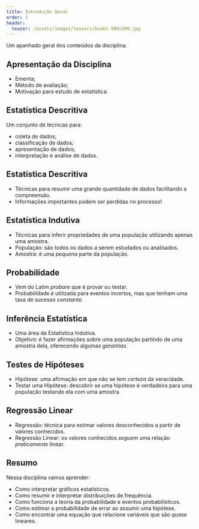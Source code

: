 ```yaml
---
title: Introdução Geral
order: 1
header:
  teaser: /assets/images/teasers/books-500x300.jpg
---
```

Um apanhado geral dos conteúdos da disciplina.

## Apresentação da Disciplina

- Ementa;
- Método de avaliação;
- Motivação para estudo de estatística.

## Estatística Descritiva

Um conjunto de técnicas para:

- coleta de dados;
- classificação de dados;
- apresentação de dados; 
- interpretação e análise de dados.

## Estatística Descritiva

- Técnicas para resumir uma grande quantidade de dados facilitando a compreensão.
- Informações importantes podem ser perdidas no processo!

## Estatística Indutiva

- Técnicas para inferir propriedades de uma população utilizando apenas uma amostra.
- População: são todos os dados a serem estudados ou analisados.
- Amostra: é uma *pequena* parte da população.

## Probabilidade

- Vem do Latim *probare* que é provar ou testar.
- Probabilidade é utilizada para eventos incertos, mas que tenham uma taxa de sucesso *constante*.

## Inferência Estatística

- Uma área da Estatística Indutiva.
- Objetivo: é fazer afirmações sobre uma população partindo de uma amostra dela, oferecendo algumas *garantias*.

## Testes de Hipóteses

- Hipótese: uma afirmação em que não se tem *certeza* da veracidade.
- Testar uma Hipótese: descobrir se uma hipótese é verdadeira para uma população testando ela com uma amostra.

## Regressão Linear

- Regressão: técnica para estimar valores desconhecidos a partir de valores conhecidos.
- Regressão Linear: os valores conhecidos *seguem* uma relação *praticamente* linear.

## Resumo

Nessa disciplina vamos aprender:

- Como interpretar gráficos estatísticos.
- Como resumir e interpretar distribuições de frequência.
- Como funciona a teoria da probabilidade e eventos probabilísticos.
- Como estimar a probabilidade de errar ao assumir uma hipótese.
- Como encontrar uma equação que relacione variáveis que são *quase* lineares.
